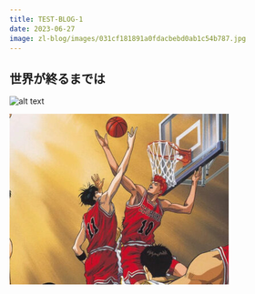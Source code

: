 ```yaml
---
title: TEST-BLOG-1
date: 2023-06-27
image: zl-blog/images/031cf181891a0fdacbebd0ab1c54b787.jpg
---
```

## 世界が終るまでは


![alt text](images\Beloved-Classic-Anime-Slam-Dunk-Now-Available-On-Netflix-1-385x300.jpg")

<a href="https://www.youtube.com/watch?v=0SAyyoVOvMo" target="_blank"><img src="images\Beloved-Classic-Anime-Slam-Dunk-Now-Available-On-Netflix-1-385x300.jpg"/></a>
